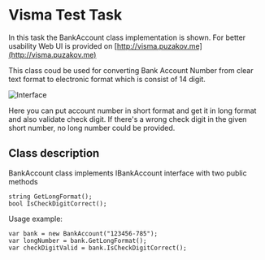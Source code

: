 # Visma Test Task

In this task the BankAccount class implementation is shown.
For better usability Web UI is provided on [http://visma.puzakov.me](http://visma.puzakov.me)

This class coud be used for converting Bank Account Number from clear text format to electronic format which is consist of 14 digit.

![Interface](http://visma.puzakov.me/readme1.jpg)

Here you can put account number in short format and get it in long format and also validate check digit. If there's a wrong check digit in the given short number, no long number could be provided.

## Class description

BankAccount class implements IBankAccount interface with two public methods

```
string GetLongFormat();
bool IsCheckDigitCorrect();
```

Usage example:

```
var bank = new BankAccount("123456-785");
var longNumber = bank.GetLongFormat();
var checkDigitValid = bank.IsCheckDigitCorrect();
```
